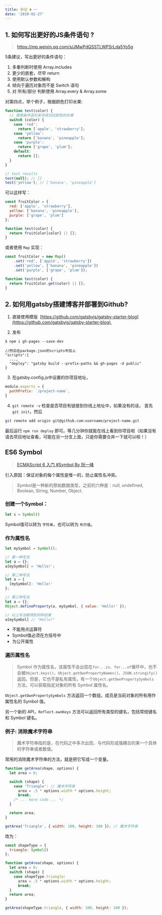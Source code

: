 ```yaml
---
title: 杂记 ❥ 一
date: '2019-02-27'
---
```


## 1. 如何写出更好的JS条件语句 ?

>  https://mp.weixin.qq.com/s/JMwPdQSSTLWPSrLda5Yo5g

5条建议，写出更好的条件语句：

1. 多重判断时使用 Array.includes
2. 更少的嵌套，尽早 return
3. 使用默认参数和解构
4. 倾向于遍历对象而不是 Switch 语句
5. 对 所有/部分 判断使用 Array.every & Array.some

对第四点，举个例子，根据颜色打印水果:

```javascript
function test(color) {
  // 使用条件语句来寻找对应颜色的水果
  switch (color) {
    case 'red':
      return ['apple', 'strawberry'];
    case 'yellow':
      return ['banana', 'pineapple'];
    case 'purple':
      return ['grape', 'plum'];
    default:
      return [];
  }
}

// test results
test(null); // []
test('yellow'); // ['banana', 'pineapple']
```

可以这样写：

```javascript
const fruitColor = {
  red: ['apple', 'strawberry'],
  yellow: ['banana', 'pineapple'],
  purple: ['grape', 'plum']
};

function test(color) {
  return fruitColor[color] || [];
}
```

或者使用 `Map` 实现：

```javascript
const fruitColor = new Map()
    .set('red', ['apple', 'strawberry'])
    .set('yellow', ['banana', 'pineapple'])
    .set('purple', ['grape', 'plum']);

function test(color) {
  return fruitColor.get(color) || [];
}
```

## 2. 如何用gatsby搭建博客并部署到Github?

1. 直接使用模版  [https://github.com/gatsbyjs/gatsby-starter-blog](https://github.com/gatsbyjs/gatsby-starter-blog) 

2. 发布

```shell
$ npm i gh-pages --save-dev

//然后在package.json的scripts中加上
"scripts":{
  ...,
  "deploy": "gatsby build --prefix-paths && gh-pages -d public"
}
```

3. 在gatsby.config.js中设置的你项目地址，

```javascript
module.exports = {
  pathPrefix: `/project-name`,
}
```

4. `git remote -v` 检查是否项目有链接到你线上地址中，如果没有的话，
首先 `git init`，然后

```sh
git remote add origin git@github.com:username/project-name.git
```

最后运行 `npm run deploy` 即可。等几分钟你就能在线上看到你项目啦（如果没有请去项目地址查看，可能在另一分支上面，只是你需要合并一下就可以啦！）


## ES6 Symbol

> [ECMAScript 6 入门 #Symbol By 阮一峰](http://es6.ruanyifeng.com/#docs/symbol)

引入原因：保证对象的每个属性是惟一的，防止属性名冲突。

> Symbol是一种新的原始数据类型，之前的六种是：null, undefined, Boolean, String, Number, Object.

### 创建一个Symbol：

```javascript
let s = Symbol()
```

Symbol值可以转为 `字符串`，也可以转为 `布尔值`。

### 作为属性名

```javascript
let mySymbol = Symbol();

// 第一种写法
let a = {};
a[mySymbol] = 'Hello!';

// 第二种写法
let a = {
  [mySymbol]: 'Hello!'
};

// 第三种写法
let a = {};
Object.defineProperty(a, mySymbol, { value: 'Hello!' });

// 以上写法都得到同样结果
a[mySymbol] // "Hello!"
```

- 不能用点运算符
- Symbol值必须在方括号中
- 为公开属性

### 遍历属性名

> Symbol 作为属性名，该属性不会出现在`for...in`、`for...of`循环中，也不会被`Object.keys()`、`Object.getOwnPropertyNames()`、`JSON.stringify()`返回。但是，它也不是私有属性，有一个`Object.getOwnPropertySymbols`方法，可以获取指定对象的所有 Symbol 属性名。


`Object.getOwnPropertySymbols` 方法返回一个数组，成员是当前对象的所有用作属性名的 Symbol 值。

另一个新的 API，`Reflect.ownKeys` 方法可以返回所有类型的键名，包括常规键名和 Symbol 键名。


### 例子: 消除魔术字符串

> 魔术字符串指的是，在代码之中多次出现、与代码形成强耦合的某一个具体的字符串或者数值。

常用的消除魔术字符串的方法，就是把它写成一个变量。

```javascript
function getArea(shape, options) {
  let area = 0;

  switch (shape) {
    case 'Triangle': // 魔术字符串
      area = .5 * options.width * options.height;
      break;
    /* ... more code ... */
  }

  return area;
}

getArea('Triangle', { width: 100, height: 100 }); // 魔术字符串
```


改为：

```javascript
const shapeType = {
  triangle: Symbol()
};

function getArea(shape, options) {
  let area = 0;
  switch (shape) {
    case shapeType.triangle:
      area = .5 * options.width * options.height;
      break;
  }
  return area;
}

getArea(shapeType.triangle, { width: 100, height: 100 });
```

